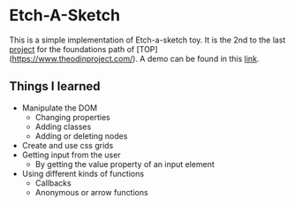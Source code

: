 # Etch-A-Sketch
This is a simple implementation of Etch-a-sketch toy. It is the 2nd to the last [project](https://www.theodinproject.com/lessons/foundations-etch-a-sketch) for the foundations path of [TOP] (https://www.theodinproject.com/). A demo can be found in this [link](https://exequielyuri.github.io/etch-a-sketch/).

## Things I learned
- Manipulate the DOM
    - Changing properties
    - Adding classes
    - Adding or deleting nodes
- Create and use css grids
- Getting input from the user
    - By getting the value property of an input element
- Using different kinds of functions
    - Callbacks
    - Anonymous or arrow functions